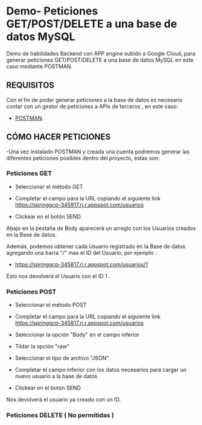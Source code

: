 # Demo- Peticiones GET/POST/DELETE a una base de datos MySQL
Demo de habilidades Backend con APP engine subido a Google Cloud, para generar peticiones GET/POST/DELETE a una base de datos MySQL en este caso mediante POSTMAN.

## REQUISITOS
Con el fin de poder generar peticiones a la base de datos  es necesario contar con un gestor de peticiones a  APIs de terceros , en este caso:

- [POSTMAN](https://www.postman.com/downloads/).

## CÓMO HACER PETICIONES 

-Una vez instalado POSTMAN y creada una cuenta podremos generar las diferentes peticiones posibles dentro del proyecto, estas son:

### Peticiones GET 

- Seleccionar el método GET

- Completar el campo para la URL copiando el siguiente link https://springgcp-345817.rj.r.appspot.com/usuarios

- Clickear en el botón SEND.

Abajo en la pestaña de Body aparecerá un arreglo con los Usuarios creados en  la Base de datos.

Además, podemos obtener cada Usuario registrado en la Base de datos agregando una barra "/" mas el ID del Usuario, por ejemplo :

- https://springgcp-345817.rj.r.appspot.com/usuarios/1

Esto nos devolverá el Usuario con el ID 1 .

### Peticiones POST

- Seleccionar el método POST

- Completar el campo para la URL copiando el siguiente link https://springgcp-345817.rj.r.appspot.com/usuarios

- Seleccionar la opción "Body" en el campo inferior

- Tildar la opción "raw"

- Seleccionar el tipo de archivo "JSON"

- Completar el campo inferior con los datos necesarios para cargar un nuevo usuario a la base de datos

- Clickear en el botón SEND

Nos devolverá el usuario ya creado con un ID.

### Peticiones DELETE ( No permitidas )








